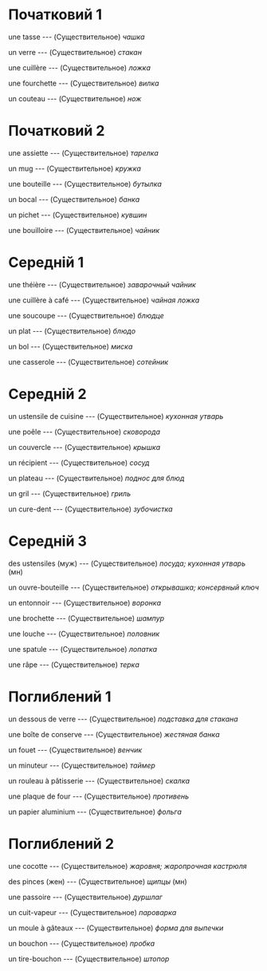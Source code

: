 # Початковий 1

une tasse --- (Существительное)
*чашка*



un verre --- (Существительное)
*стакан*



une cuillère --- (Существительное)
*ложка*



une fourchette --- (Существительное)
*вилка*



un couteau --- (Существительное)
*нож*



# Початковий 2

une assiette --- (Существительное)
*тарелка*



un mug --- (Существительное)
*кружка*



une bouteille --- (Существительное)
*бутылка*



un bocal --- (Существительное)
*банка*



un pichet --- (Существительное)
*кувшин*



une bouilloire --- (Существительное)
*чайник*



# Середній 1

une théière --- (Существительное)
*заварочный чайник*



une cuillère à café --- (Существительное)
*чайная ложка*



une soucoupe --- (Существительное)
*блюдце*



un plat --- (Существительное)
*блюдо*



un bol --- (Существительное)
*миска*



une casserole --- (Существительное)
*сотейник*



# Середній 2

un ustensile de cuisine --- (Существительное)
*кухонная утварь*



une poêle --- (Существительное)
*сковорода*



un couvercle --- (Существительное)
*крышка*



un récipient --- (Существительное)
*сосуд*



un plateau --- (Существительное)
*поднос для блюд*



un gril --- (Существительное)
*гриль*



un cure-dent --- (Существительное)
*зубочистка*



# Середній 3

des ustensiles (муж) --- (Существительное)
*посуда; кухонная утварь* (мн)



un ouvre-bouteille --- (Существительное)
*открывашка; консервный ключ*



un entonnoir --- (Существительное)
*воронка*



une brochette --- (Существительное)
*шампур*



une louche --- (Существительное)
*половник*



une spatule --- (Существительное)
*лопатка*



une râpe --- (Существительное)
*терка*



# Поглиблений 1

un dessous de verre --- (Существительное)
*подставка для стакана*



une boîte de conserve --- (Существительное)
*жестяная банка*



un fouet --- (Существительное)
*венчик*



un minuteur --- (Существительное)
*таймер*



un rouleau à pâtisserie --- (Существительное)
*скалка*



une plaque de four --- (Существительное)
*противень*



un papier aluminium --- (Существительное)
*фольга*



# Поглиблений 2

une cocotte --- (Существительное)
*жаровня; жаропрочная кастрюля*



des pinces (жен) --- (Существительное)
*щипцы* (мн)



une passoire --- (Существительное)
*дуршлаг*



un cuit-vapeur --- (Существительное)
*пароварка*



un moule à gâteaux --- (Существительное)
*форма для выпечки*



un bouchon --- (Существительное)
*пробка*



un tire-bouchon --- (Существительное)
*штопор*